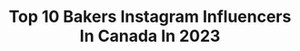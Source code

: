 ---
title: Top 10 Bakers Instagram Influencers In Canada In 2023
description: >-
  Find top bakers Instagram influencers in Canada in 2023. Most popular hashtags: #bakersofinstagram #feedfeed #bakersgonnabake #foodblogfeed.
platform: Instagram
hits: 120
text_top: Discover the best Instagram accounts on inBeat.
text_bottom: Our search engine aggregates 120 Instagram influencers like this in Canada for you to collaborate.
profiles:
  - username: "alliegreator"
    fullname: >-
      Allie 🧜🏻‍♀️
    bio: >-
      Aspiring mermaid, flower crown enthusiast🌸,pink princess👑, fangirl😍,sweets maker/baker🧁 over-documenter 🙄 face+nature+bands+DOGS +chaos👌🏻🎀🇨🇦🤳🏻🎧||-//Δ
    location: "Canada"
    followers: 5277
    engagement: 713
    commentsToLikes: 0.066672
    id: ckaou3h2mymq80i78c68gbjsy
    verified: false
    hashtags: ""
  - username: "cremedelacombe"
    fullname: >-
      Kelsey Lacombe
    bio: >-
      🙋🏼‍♀️ Toronto based Actor & Baker 🧁 Cake, Cupcake & Cookie Recipes - regular l gf 📍Toronto, ON, Canada ✉️ cremedelacombe@gmail.com
    location: "Canada"
    followers: 8863
    engagement: 356
    commentsToLikes: 0.129039
    id: ck5cf9786mi650i11hcafzhax
    verified: false
    hashtags: "#pipingflowers, #bakeyourworldhappy, #cremedelacombe, #fnceats"
  - username: "kara.wagland"
    fullname: >-
      Kara Wagland
    bio: >-
      • TSN Sportscentre Anchor • Host NFL on CTV • Mom to Jake👦🏼 & Casey👶🏻 • Amateur baker w/ semi-pro aspirations🧁 • Lover of all things HGTV 🏡
    location: "Canada"
    followers: 19418
    engagement: 328
    commentsToLikes: 0.054725
    id: ck8t0k0yxsbkp0j78t67he4fo
    verified: true
    hashtags: "#fromscratch, #homebaker, #boymom, #thisis4"
  - username: "letterpressbakery"
    fullname: >-
      Kylie Mangles
    bio: >-
      Designer | Baker | Content Creator Let's work together! #Unleashyoursweettooth Vancouver BC
    location: "Canada"
    followers: 73465
    engagement: 104
    commentsToLikes: 0.032260
    id: ck5zpvo22tftp0i14mrd6pnqa
    verified: false
    hashtags: "#36daysoftype07, #decoratedcookies, #cookiedecorating, #36daysoftype"
  - username: "yyccakeclub"
    fullname: >-
      YYC Cake Club
    bio: >-
      🎂 Cakes by Kimberly 📍 Calgary, Canada 🍎 Self-taught home baker, part-time RN ❌ NOT ACCEPTING ANY FURTHER ORDERS ❌
    location: "Canada"
    followers: 4385
    engagement: 643
    commentsToLikes: 0.077002
    id: ckaowqhme9zy80i78r4vv7m2d
    verified: false
    hashtags: "#wiltoncakes, #cakedecorating, #birthdaycake, #yyclove"
  - username: "cococakeland"
    fullname: >-
      Lyndsay
    bio: >-
      🎂Baker, 👵blogger + author of #cococakelandbook! 🌈💕✨ 📍Vancouver, Canada
    location: "Canada"
    followers: 98222
    engagement: 151
    commentsToLikes: 0.038231
    id: ck5zvxmin53p10i146b3gyu1h
    verified: false
    hashtags: "#vegancake, #plantbasedcake, #cococakelandbook, #plantbased"
  - username: "smileey.lucy"
    fullname: >-
      Lucy📍Toronto Foodie Mommy
    bio: >-
      ✨Foodie mom explores & makes deliciousness 👩‍🍳Restaurant | Recipe | Beverage &Drink 🥰DM/Email Collabs 合作🇨🇦GTA Toronto Markham 📧smileey.lucy@gmail.com
    location: "Canada"
    followers: 17338
    engagement: 213
    commentsToLikes: 0.358781
    id: ckrvnl3i3ktft0j23oqa3s2mu
    verified: false
    hashtags: "#canadianbloggers, #ottawafoodies, #foodto, #homemade"
  - username: "teakandthyme"
    fullname: >-
      gail ✨ baking & desserts
    bio: >-
      🍰 making sweet things on the internet 📍vancouver, bc 👇 recipes
    location: "Canada"
    followers: 11323
    engagement: 644
    commentsToLikes: 0.107061
    id: ck5zlvdeklg8b0i14rrrf6d2r
    verified: false
    hashtags: "#feedfeedbaking, #forkfeed, #bakedfromscratch, #imsomartha"
  - username: "food.duchess"
    fullname: >-
      Food Duchess
    bio: >-
      Food Blogger + Recipe Developer + Food Photographer Amie 👑 For business enquires feel free to Email or DM
    location: "Canada"
    followers: 86420
    engagement: 371
    commentsToLikes: 0.024360
    id: ck0vzhfkq94a70i19skvy9shk
    verified: false
    hashtags: "#cheesecake, #foodphotographer, #imsomartha, #foodfluffer"
  - username: "herbsandflour"
    fullname: >-
      Herbs and Flour | Cathy
    bio: >-
      Recipe Developer & Food Photographer 🍴 Made from scratch, simple, & approachable recipes 📩 DM or email for partnership inquiries 📍 Toronto, Ontario
    location: "Canada"
    followers: 6032
    engagement: 407
    commentsToLikes: 0.450420
    id: ckaowmjfl9ihh0i78k2y0rxd6
    verified: false
    hashtags: "#canadianfoodblogger, #healthyeating, #sidedish, #gardenvegetables"
---